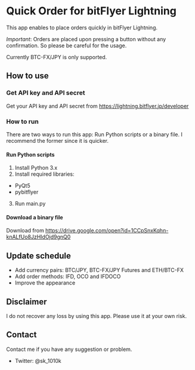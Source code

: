 # Quick Order for bitFlyer Lightning
This app enables to place orders quickly in bitFlyer Lightning.

*Important*: Orders are placed upon pressing a button without any confirmation. So please be careful for the usage.

Currently BTC-FX/JPY is only supported.

## How to use
### Get API key and API secret
Get your API key and API secret from https://lightning.bitflyer.jp/developer

### How to run
There are two ways to run this app: Run Python scripts or a binary file.
I recommend the former since it is quicker.

#### Run Python scripts
1. Install Python 3.x
2. Install required libraries:
  - PyQt5
  - pybitflyer
3. Run main.py

#### Download a binary file
Download from https://drive.google.com/open?id=1CCpSnxKqhn-knALfUo8JzHIdOjd9gnQ0

## Update schedule
- Add currency pairs: BTC/JPY, BTC-FX/JPY Futures and ETH/BTC-FX
- Add order methods: IFD, OCO and IFDOCO
- Improve the appearance

## Disclaimer
I do not recover any loss by using this app.
Please use it at your own risk.

## Contact
Contact me if you have any suggestion or problem.
- Twitter: @sk_1010k
